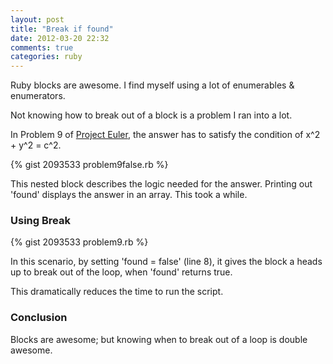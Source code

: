 ```yaml
---
layout: post
title: "Break if found"
date: 2012-03-20 22:32
comments: true
categories: ruby
---
```


Ruby blocks are awesome. I find myself using a lot of enumerables & enumerators.

Not knowing how to break out of a block is a problem I ran into a lot.

In Problem 9 of <a href="http://www.projecteuler.net">Project
Euler</a>, the answer has to satisfy the condition of x^2 + y^2 = c^2.

{% gist 2093533 problem9false.rb %}

This nested block describes the logic needed for the answer.
Printing out 'found' displays the answer in an array. This took a while.

<h3> Using Break </h3>

{% gist 2093533 problem9.rb %}

In this scenario, by setting 'found = false' (line 8), it gives the block a heads up to break out of the loop, when 'found' returns true.

This dramatically reduces the time to run the script.

<h3> Conclusion </h3>

Blocks are awesome; but knowing when to break out of a loop is double awesome.
